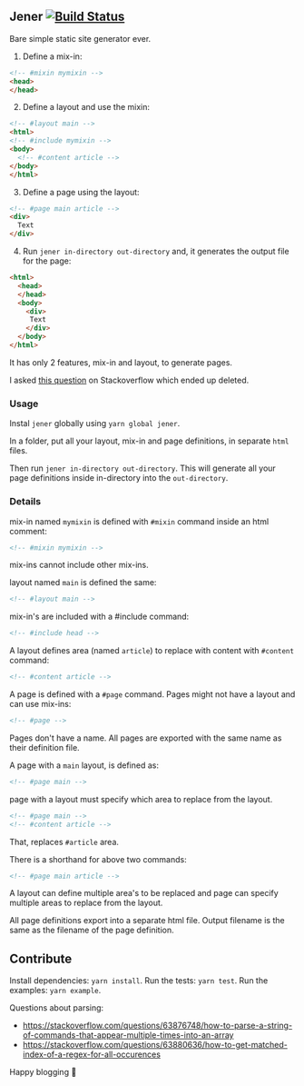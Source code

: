 ## Jener [![Build Status](https://travis-ci.com/eguneys/jener.svg?branch=master)](https://travis-ci.com/eguneys/jener)

Bare simple static site generator ever.

1. Define a mix-in:

```html
<!-- #mixin mymixin -->
<head>
</head>
```

2. Define a layout and use the mixin:

```html
<!-- #layout main -->
<html>
<!-- #include mymixin -->
<body>
  <!-- #content article -->
</body>
</html>
```

3. Define a page using the layout:

```html
<!-- #page main article -->
<div>
  Text
</div>
```

4. Run `jener in-directory out-directory` and, it generates the output file for the page:

```html
<html>
  <head>
  </head>
  <body>
    <div>
     Text
    </div>
  </body>
</html>
```

It has only 2 features, mix-in and layout, to generate pages.

I asked [this question](https://stackoverflow.com/questions/63865108/how-to-code-a-simple-static-page-generator) on Stackoverflow which ended up deleted.

### Usage

Instal `jener` globally using `yarn global jener`.

In a folder, put all your layout, mix-in and page definitions, in separate `html` files.

Then run `jener in-directory out-directory`. This will generate all your page definitions inside in-directory into the `out-directory`.

### Details

mix-in named `mymixin` is defined with `#mixin` command inside an html comment:
```html
<!-- #mixin mymixin -->
```

mix-ins cannot include other mix-ins.

layout named `main` is defined the same:
```html
<!-- #layout main -->
```
mix-in's are included with a #include command:
```html
<!-- #include head -->
```
A layout defines area (named `article`) to replace with content with `#content` command:
```html
<!-- #content article -->
```

A page is defined with a `#page` command. Pages might not have a layout and can use mix-ins:
```html
<!-- #page -->
```

Pages don't have a name. All pages are exported with the same name as their definition file.

A page with a `main` layout, is defined as:
```html
<!-- #page main -->
```
page with a layout must specify which area to replace from the layout.
```html
<!-- #page main -->
<!-- #content article -->
```
That, replaces `#article` area.

There is a shorthand for above two commands:
```html
<!-- #page main article -->
```

A layout can define multiple area's to be replaced and page can specify multiple areas to replace from the layout.

All page definitions export into a separate html file.
Output filename is the same as the filename of the page definition.

## Contribute

Install dependencies: `yarn install`.
Run the tests: `yarn test`.
Run the examples: `yarn example`.

Questions about parsing: 

- https://stackoverflow.com/questions/63876748/how-to-parse-a-string-of-commands-that-appear-multiple-times-into-an-array
- https://stackoverflow.com/questions/63880636/how-to-get-matched-index-of-a-regex-for-all-occurences

Happy blogging 💙
